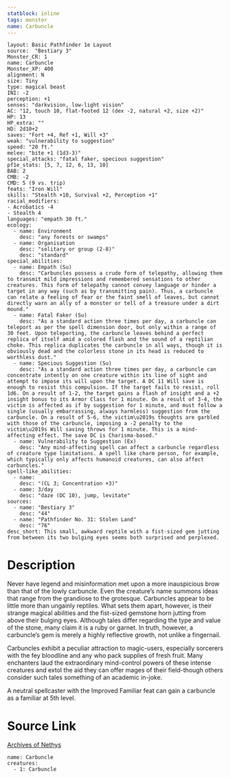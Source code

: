 ```yaml
---
statblock: inline
tags: monster
name: Carbuncle
---
```

```statblock
layout: Basic Pathfinder 1e Layout
source:  "Bestiary 3"
Monster_CR: 1
name: Carbuncle
Monster_XP: 400
alignment: N
size: Tiny
type: magical beast
INI: -2
perception: +1
senses: "darkvision, low-light vision"
AC: "12, touch 10, flat-footed 12 (dex -2, natural +2, size +2)"
HP: 13
HP_extra: ""
HD: 2d10+2
saves: "Fort +4, Ref +1, Will +3"
weak: "vulnerability to suggestion"
speed: "20 ft."
melee: "bite +1 (1d3-3)"
special_attacks: "fatal faker, specious suggestion"
pf1e_stats: [5, 7, 12, 6, 13, 10]
BAB: 2
CMB: -2
CMD: 5 (9 vs. trip)
feats: "Iron Will"
skills: "Stealth +10, Survival +2, Perception +1"
racial_modifiers:
- Acrobatics -4
- Stealth 4
languages: "empath 30 ft."
ecology:
  - name: Environment
    desc: "any forests or swamps"
  - name: Organisation
    desc: "solitary or group (2-8)"
    desc: "standard"
special_abilities:
  - name: Empath (Su)
    desc: "Carbuncles possess a crude form of telepathy, allowing them to transmit mild impressions and remembered sensations to other creatures. This form of telepathy cannot convey language or hinder a target in any way (such as by transmitting pain). Thus, a carbuncle can relate a feeling of fear or the faint smell of leaves, but cannot directly warn an ally of a monster or tell of a treasure under a dirt mound."
  - name: Fatal Faker (Su)
    desc: "As a standard action three times per day, a carbuncle can teleport as per the spell dimension door, but only within a range of 30 feet. Upon teleporting, the carbuncle leaves behind a perfect replica of itself amid a colored flash and the sound of a reptilian choke. This replica duplicates the carbuncle in all ways, though it is obviously dead and the colorless stone in its head is reduced to worthless dust."
  - name: Specious Suggestion (Su)
    desc: "As a standard action three times per day, a carbuncle can concentrate intently on one creature within its line of sight and attempt to impose its will upon the target. A DC 11 Will save is enough to resist this compulsion. If the target fails to resist, roll 1d6. On a result of 1-2, the target gains a flash of insight and a +2 insight bonus to its Armor Class for 1 minute. On a result of 3-4, the victim is affected as if by suggestion for 1 minute, and must follow a single (usually embarrassing, always harmless) suggestion from the carbuncle. On a result of 5-6, the victim\u2019s thoughts are garbled with those of the carbuncle, imposing a -2 penalty to the victim\u2019s Will saving throws for 1 minute. This is a mind-affecting effect. The save DC is Charisma-based."
  - name: Vulnerability to Suggestion (Ex)
    desc: "Any mind-affecting spell can affect a carbuncle regardless of creature type limitations. A spell like charm person, for example, which typically only affects humanoid creatures, can also affect carbuncles."
spell-like_abilities:
  - name:
    desc: "(CL 3; Concentration +3)"
  - name: 3/day
    desc: "daze (DC 10), jump, levitate"
sources:
  - name: "Bestiary 3"
    desc: "44"
  - name: "Pathfinder No. 31: Stolen Land"
    desc: "76"
desc_short: This small, awkward reptile with a fist-sized gem jutting from between its two bulging eyes seems both surprised and perplexed.
```
# Description
Never have legend and misinformation met upon a more inauspicious brow than that of the lowly carbuncle. Even the creature’s name summons ideas that range from the grandiose to the grotesque. Carbuncles appear to be little more than ungainly reptiles. What sets them apart, however, is their strange magical abilities and the fist-sized gemstone horn jutting from above their bulging eyes. Although tales differ regarding the type and value of the stone, many claim it is a ruby or garnet. In truth, however, a carbuncle’s gem is merely a highly reflective growth, not unlike a fingernail.

Carbuncles exhibit a peculiar attraction to magic-users, especially sorcerers with the fey bloodline and any who pack supplies of fresh fruit. Many enchanters laud the extraordinary mind-control powers of these intense creatures and extol the aid they can offer mages of their field-though others consider such tales something of an academic in-joke.

A neutral spellcaster with the Improved Familiar feat can gain a carbuncle as a familiar at 5th level.
# Source Link
[Archives of Nethys](https://aonprd.com/MonsterDisplay.aspx?ItemName=Carbuncle)
```encounter-table
name: Carbuncle
creatures:
  - 1: Carbuncle
```

